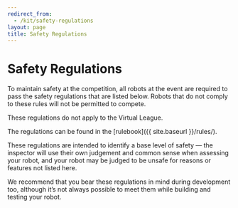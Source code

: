 ```yaml
---
redirect_from:
  - /kit/safety-regulations
layout: page
title: Safety Regulations
---
```


# Safety Regulations

To maintain safety at the competition, all robots at the event are required to pass the safety regulations that are listed below. Robots that do not comply to these rules will not be permitted to compete.

<div class="info">
  These regulations do not apply to the Virtual League.
</div>

The regulations can be found in the [rulebook]({{ site.baseurl }}/rules/).

These regulations are intended to identify a base level of safety — the inspector will use their own judgement and common sense when assessing your robot, and your robot may be judged to be unsafe for reasons or features not listed here.

We recommend that you bear these regulations in mind during development too, although it’s not always possible to meet them while building and testing your robot.

